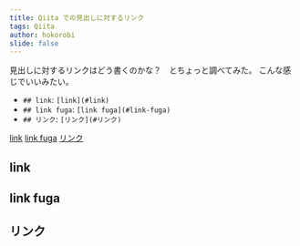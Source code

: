 ```yaml
---
title: Qiita での見出しに対するリンク
tags: Qiita
author: hokorobi
slide: false
---
```

見出しに対するリンクはどう書くのかな？　とちょっと調べてみた。
こんな感じでいいみたい。

* `## link`: `[link](#link)`
* `## link fuga`: `[link fuga](#link-fuga)`
* `## リンク`: `[リンク](#リンク)`

[link](#link)
[link fuga](#link-fuga)
[リンク](#リンク)


## link
## link fuga
## リンク

